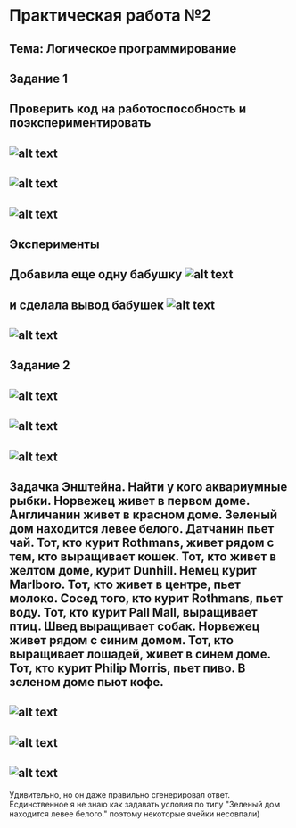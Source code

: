 Практическая работа №2
=========
Тема: Логическое программирование
---------
Задание 1
---------
Проверить код на работоспособность и поэкспериментировать 
---------
![alt text](https://cdn-images-1.medium.com/freeze/max/1000/0*wqUB_0S3sNyjJWFj.jpg?q=20)
---------
![alt text](https://sun9-42.userapi.com/c856124/v856124090/1134de/vhEj5XVZ6n0.jpg)
---------
![alt text](https://sun9-49.userapi.com/c856124/v856124090/1134e5/Bu3Fvl3LWRk.jpg)
---------
Эксперименты
---------
Добавила еще одну бабушку 
![alt text](https://sun9-30.userapi.com/c850636/v850636682/1dc74a/ecE1T0IoXM4.jpg)
---------
и сделала вывод бабушек
![alt text](https://sun9-21.userapi.com/c850636/v850636682/1dc751/m7bmFkQxgpM.jpg)
---------
![alt text](https://sun9-38.userapi.com/c850636/v850636682/1dc758/Yp3CwGWYf70.jpg)
---------
Задание 2
---------
![alt text](https://codealogic.files.wordpress.com/2018/07/pz1.png)
---------
![alt text](https://sun9-20.userapi.com/c856124/v856124062/112bdc/GKiuy3ffyqc.jpg)
---------
![alt text](https://sun9-45.userapi.com/c856124/v856124062/112be3/oidoMYC5gjg.jpg)
---------
Задачка Энштейна. Найти у кого аквариумные рыбки.
Норвежец живет в первом доме.
Англичанин живет в красном доме.
Зеленый дом находится левее белого.
Датчанин пьет чай.
Тот, кто курит Rothmans, живет рядом с тем, кто
выращивает кошек.
Тот, кто живет в желтом доме, курит Dunhill.
Немец курит Marlboro.
Тот, кто живет в центре, пьет молоко.
Сосед того, кто курит Rothmans, пьет воду.
Тот, кто курит Pall Mall, выращивает птиц.
Швед выращивает собак.
Норвежец живет рядом с синим домом.
Тот, кто выращивает лошадей, живет в синем доме.
Тот, кто курит Philip Morris, пьет пиво.
В зеленом доме пьют кофе.
---------
![alt text](https://sun9-10.userapi.com/c850636/v850636682/1dc71c/m8sBH1G9PLo.jpg)
---------
![alt text](https://sun9-30.userapi.com/c850636/v850636682/1dc70d/iEObUw2froE.jpg)
---------
![alt text](https://sun9-67.userapi.com/c850636/v850636682/1dc714/f2H-J8aWr30.jpg)
---------
Удивительно, но он даже правильно сгенерировал ответ. Есдинственное я не знаю как задавать условия по типу "Зеленый дом находится левее белого." поэтому некоторые ячейки несовпали) 
